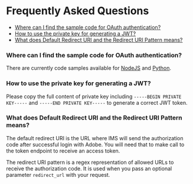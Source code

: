 # Frequently Asked Questions

- [Where can I find the sample code for OAuth authentication?](#where-can-i-find-the-sample-code-for-oauth-authentication-)
- [How to use the private key for generating a JWT?](#how-to-use-the-private-key-for-generating-a-jwt-)
- [What does Default Redirect URI and the Redirect URI Pattern means?](#what-does-default-redirect-uri-and-the-redirect-uri-pattern-means-)

### Where can I find the sample code for OAuth authentication?
There are currently code samples available for [NodeJS](https://github.com/AdobeDocs/adobeio-auth/tree/master/OAuth/samples/adobe-auth-node) and [Python](https://github.com/AdobeDocs/adobeio-auth/tree/master/OAuth/samples/adobe-auth-python).

### How to use the private key for generating a JWT?
Please copy the full content of private key including `-----BEGIN PRIVATE KEY-----` and `-----END PRIVATE KEY-----` to generate a correct JWT token.

### What does Default Redirect URI and the Redirect URI Pattern means?
The default redirect URI is the URL where IMS will send the authorization code after successful login with Adobe. You will need that to make call to the token endpoint to receive an access token.

The redirect URI pattern is a regex representation of allowed URLs to receive the authorization code. It is used when you pass an optional parameter `redirect_url` with your request.
